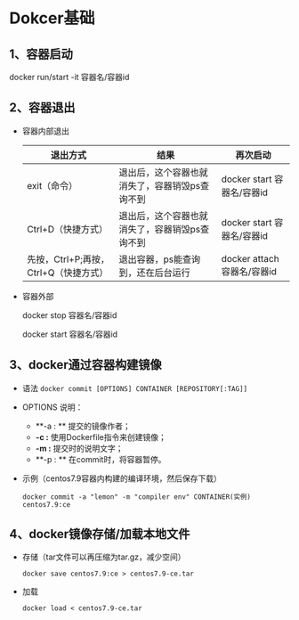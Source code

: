 # Dokcer基础

## 1、容器启动

docker run/start -it 容器名/容器id

## 2、容器退出

- 容器内部退出

  | 退出方式                              | 结果                                           | 再次启动                    |
  | ------------------------------------- | ---------------------------------------------- | --------------------------- |
  | exit（命令）                          | 退出后，这个容器也就消失了，容器销毁ps查询不到 | docker start 容器名/容器id  |
  | Ctrl+D（快捷方式）                    | 退出后，这个容器也就消失了，容器销毁ps查询不到 | docker start 容器名/容器id  |
  | 先按，Ctrl+P;再按，Ctrl+Q（快捷方式） | 退出容器，ps能查询到，还在后台运行             | docker attach 容器名/容器id |

- 容器外部

  docker stop 容器名/容器id

  docker start 容器名/容器id

## 3、docker通过容器构建镜像

- 语法
  `docker commit [OPTIONS] CONTAINER [REPOSITORY[:TAG]]`
  
- OPTIONS 说明：
  - **-a : ** 提交的镜像作者；
  - **-c :** 使用Dockerfile指令来创建镜像；
  - **-m :** 提交时的说明文字；
  - **-p : ** 在commit时，将容器暂停。
  
- 示例（centos7.9容器内构建的编译环境，然后保存下载）

  `docker commit -a "lemon" -m "compiler env" CONTAINER(实例) centos7.9:ce`

## 4、docker镜像存储/加载本地文件

- 存储（tar文件可以再压缩为tar.gz，减少空间）

  `docker save centos7.9:ce > centos7.9-ce.tar`

- 加载

  `docker load < centos7.9-ce.tar`